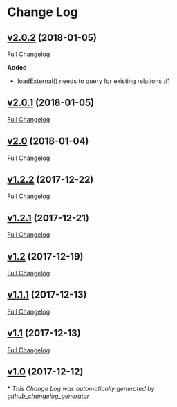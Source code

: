 # Change Log

## [v2.0.2](https://github.com/byte5digital/laravel-harvest/tree/v2.0.2) (2018-01-05)
[Full Changelog](https://github.com/byte5digital/laravel-harvest/compare/v2.0.1...v2.0.2)

**Added**

- loadExternal\(\) needs to query for existing relations [\#1](https://github.com/byte5digital/laravel-harvest/issues/1)

## [v2.0.1](https://github.com/byte5digital/laravel-harvest/tree/v2.0.1) (2018-01-05)
[Full Changelog](https://github.com/byte5digital/laravel-harvest/compare/v2.0...v2.0.1)

## [v2.0](https://github.com/byte5digital/laravel-harvest/tree/v2.0) (2018-01-04)
[Full Changelog](https://github.com/byte5digital/laravel-harvest/compare/v1.2.2...v2.0)

## [v1.2.2](https://github.com/byte5digital/laravel-harvest/tree/v1.2.2) (2017-12-22)
[Full Changelog](https://github.com/byte5digital/laravel-harvest/compare/v1.2.1...v1.2.2)

## [v1.2.1](https://github.com/byte5digital/laravel-harvest/tree/v1.2.1) (2017-12-21)
[Full Changelog](https://github.com/byte5digital/laravel-harvest/compare/v1.2...v1.2.1)

## [v1.2](https://github.com/byte5digital/laravel-harvest/tree/v1.2) (2017-12-19)
[Full Changelog](https://github.com/byte5digital/laravel-harvest/compare/v1.1.1...v1.2)

## [v1.1.1](https://github.com/byte5digital/laravel-harvest/tree/v1.1.1) (2017-12-13)
[Full Changelog](https://github.com/byte5digital/laravel-harvest/compare/v1.1...v1.1.1)

## [v1.1](https://github.com/byte5digital/laravel-harvest/tree/v1.1) (2017-12-13)
[Full Changelog](https://github.com/byte5digital/laravel-harvest/compare/v1.0...v1.1)

## [v1.0](https://github.com/byte5digital/laravel-harvest/tree/v1.0) (2017-12-12)


\* *This Change Log was automatically generated by [github_changelog_generator](https://github.com/skywinder/Github-Changelog-Generator)*